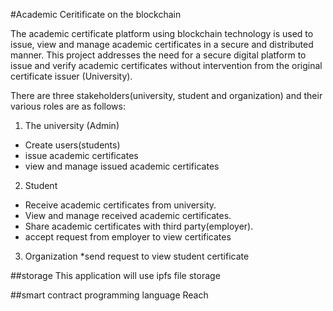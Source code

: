 #Academic Ceritificate on the blockchain

The academic certificate platform using blockchain technology is used to issue, view and manage academic certificates in a secure and distributed manner. This project addresses the need for a secure digital platform to issue and verify academic certificates without intervention from the original certificate issuer (University).

There are three stakeholders(university, student and organization) and their various roles are as follows:
1. The university (Admin)
* Create users(students)
* issue academic certificates
* view and manage issued academic certificates

2. Student
* Receive academic certificates from university.
* View and manage received academic certificates.
* Share academic certificates with third party(employer).
* accept request from employer to view certificates

3. Organization
*send request to view student certificate


##storage
This application will use ipfs file storage

##smart contract programming language 
Reach



